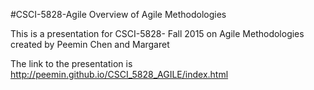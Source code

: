 #CSCI-5828-Agile
Overview of Agile Methodologies

This is a presentation for CSCI-5828- Fall 2015 on Agile Methodologies created by Peemin Chen and Margaret

The link to the presentation is http://peemin.github.io/CSCI_5828_AGILE/index.html

